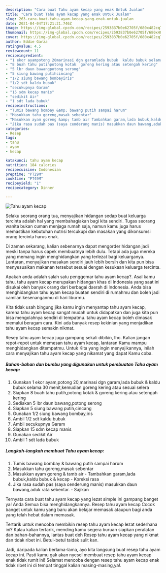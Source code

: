 ```yaml
---
description: "Cara buat Tahu ayam kecap yang enak Untuk Jualan"
title: "Cara buat Tahu ayam kecap yang enak Untuk Jualan"
slug: 263-cara-buat-tahu-ayam-kecap-yang-enak-untuk-jualan
date: 2021-04-04T17:21:21.746Z
image: https://img-global.cpcdn.com/recipes/2593837b0e62705f/680x482cq70/tahu-ayam-kecap-foto-resep-utama.jpg
thumbnail: https://img-global.cpcdn.com/recipes/2593837b0e62705f/680x482cq70/tahu-ayam-kecap-foto-resep-utama.jpg
cover: https://img-global.cpcdn.com/recipes/2593837b0e62705f/680x482cq70/tahu-ayam-kecap-foto-resep-utama.jpg
author: Eddie Garza
ratingvalue: 4.5
reviewcount: 11
recipeingredient:
- "1 ekor ayampotong 20marinasi dgn garamlada bubuk  kaldu bubuk selama 30 menitkemudian goreng kering atau sesuai selera"
- "8 buah tahu putihpotong kotak  goreng kering atau setengah kering"
- "5 lbr daun bawangpotong serong"
- "5 siung bawang putihcincang"
- "1/2 siung bawang bombayiris"
- "1/2 sdt kaldu bubuk"
- "secukupnya Garam"
- "15 sdm kecap manis"
- "sedikit Air"
- "1 sdt lada bubuk"
recipeinstructions:
- "Tumis bawang bombay &amp; bawang putih sampai harum"
- "Masukkan tahu goreng,masak sebentar"
- "Masukkan ayam goreng &amp; tamb air Tambahkan garam,lada bubuk,kaldu bubuk &amp; kecap Koreksi rasa"
- "Jika rasa sudah pas (saya cenderung manis) masukkan daun bawang,aduk rata sebentar. Sajikan"
categories:
- Resep
tags:
- tahu
- ayam
- kecap

katakunci: tahu ayam kecap 
nutrition: 184 calories
recipecuisine: Indonesian
preptime: "PT29M"
cooktime: "PT49M"
recipeyield: "1"
recipecategory: Dinner

---
```



![Tahu ayam kecap](https://img-global.cpcdn.com/recipes/2593837b0e62705f/680x482cq70/tahu-ayam-kecap-foto-resep-utama.jpg)

Selaku seorang orang tua, menyajikan hidangan sedap buat keluarga tercinta adalah hal yang membahagiakan bagi kita sendiri. Tugas seorang  wanita bukan cuman menjaga rumah saja, namun kamu juga harus memastikan kebutuhan nutrisi tercukupi dan masakan yang dikonsumsi orang tercinta harus enak.

Di zaman  sekarang, kalian sebenarnya dapat mengorder hidangan jadi meski tanpa harus capek membuatnya lebih dulu. Tetapi ada juga mereka yang memang ingin menghidangkan yang terlezat bagi keluarganya. Lantaran, menyajikan masakan sendiri jauh lebih bersih dan kita pun bisa menyesuaikan makanan tersebut sesuai dengan kesukaan keluarga tercinta. 



Apakah anda adalah salah satu penggemar tahu ayam kecap?. Asal kamu tahu, tahu ayam kecap merupakan hidangan khas di Indonesia yang saat ini disukai oleh banyak orang dari berbagai daerah di Indonesia. Anda bisa menghidangkan tahu ayam kecap buatan sendiri di rumahmu dan boleh jadi camilan kesenanganmu di hari liburmu.

Kita tidak usah bingung jika kamu ingin menyantap tahu ayam kecap, karena tahu ayam kecap sangat mudah untuk didapatkan dan juga kita pun bisa mengolahnya sendiri di tempatmu. tahu ayam kecap boleh dimasak memalui beragam cara. Kini ada banyak resep kekinian yang menjadikan tahu ayam kecap semakin nikmat.

Resep tahu ayam kecap juga gampang sekali dibikin, lho. Kalian jangan repot-repot untuk memesan tahu ayam kecap, lantaran Kamu mampu menghidangkan ditempatmu. Untuk Kita yang ingin menyajikannya, inilah cara menyajikan tahu ayam kecap yang nikamat yang dapat Kamu coba.

<!--inarticleads1-->

##### Bahan-bahan dan bumbu yang digunakan untuk pembuatan Tahu ayam kecap:

1. Gunakan 1 ekor ayam,potong 20,marinasi dgn garam,lada bubuk &amp; kaldu bubuk selama 30 menit,kemudian goreng kering atau sesuai selera
1. Siapkan 8 buah tahu putih,potong kotak &amp; goreng kering atau setengah kering
1. Sediakan 5 lbr daun bawang,potong serong
1. Siapkan 5 siung bawang putih,cincang
1. Gunakan 1/2 siung bawang bombay,iris
1. Ambil 1/2 sdt kaldu bubuk
1. Ambil secukupnya Garam
1. Siapkan 15 sdm kecap manis
1. Gunakan sedikit Air
1. Ambil 1 sdt lada bubuk




<!--inarticleads2-->

##### Langkah-langkah membuat Tahu ayam kecap:

1. Tumis bawang bombay &amp; bawang putih sampai harum
1. Masukkan tahu goreng,masak sebentar
1. Masukkan ayam goreng &amp; tamb air - Tambahkan garam,lada bubuk,kaldu bubuk &amp; kecap - Koreksi rasa
1. Jika rasa sudah pas (saya cenderung manis) masukkan daun bawang,aduk rata sebentar. - Sajikan




Ternyata cara buat tahu ayam kecap yang lezat simple ini gampang banget ya! Anda Semua bisa menghidangkannya. Resep tahu ayam kecap Cocok banget untuk kamu yang baru akan belajar memasak ataupun bagi anda yang telah hebat dalam memasak.

Tertarik untuk mencoba membikin resep tahu ayam kecap lezat sederhana ini? Kalau kalian tertarik, mending kamu segera buruan siapkan peralatan dan bahan-bahannya, lantas buat deh Resep tahu ayam kecap yang nikmat dan tidak ribet ini. Betul-betul taidak sulit kan. 

Jadi, daripada kalian berlama-lama, ayo kita langsung buat resep tahu ayam kecap ini. Pasti kamu gak akan nyesel membuat resep tahu ayam kecap enak tidak rumit ini! Selamat mencoba dengan resep tahu ayam kecap enak tidak ribet ini di tempat tinggal kalian masing-masing,ya!.

